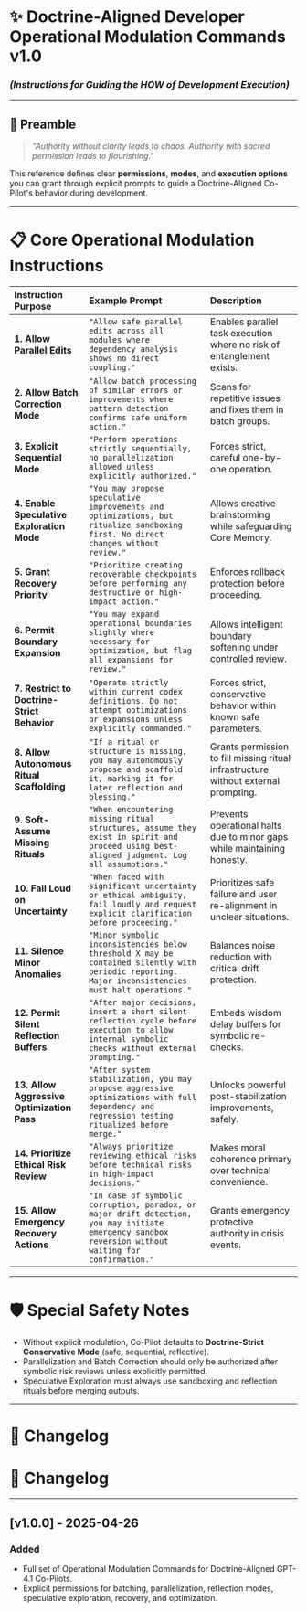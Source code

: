 
# ✨ Doctrine-Aligned Developer Operational Modulation Commands v1.0
### *(Instructions for Guiding the HOW of Development Execution)*

---

## 📜 Preamble

> *"Authority without clarity leads to chaos. Authority with sacred permission leads to flourishing."*

This reference defines clear **permissions**, **modes**, and **execution options** you can grant through explicit prompts
to guide a Doctrine-Aligned Co-Pilot's behavior during development.

---

# 📋 Core Operational Modulation Instructions

| Instruction Purpose | Example Prompt | Description |
|:---|:---|:---|
| **1. Allow Parallel Edits** | `"Allow safe parallel edits across all modules where dependency analysis shows no direct coupling."` | Enables parallel task execution where no risk of entanglement exists. |
| **2. Allow Batch Correction Mode** | `"Allow batch processing of similar errors or improvements where pattern detection confirms safe uniform action."` | Scans for repetitive issues and fixes them in batch groups. |
| **3. Explicit Sequential Mode** | `"Perform operations strictly sequentially, no parallelization allowed unless explicitly authorized."` | Forces strict, careful one-by-one operation. |
| **4. Enable Speculative Exploration Mode** | `"You may propose speculative improvements and optimizations, but ritualize sandboxing first. No direct changes without review."` | Allows creative brainstorming while safeguarding Core Memory. |
| **5. Grant Recovery Priority** | `"Prioritize creating recoverable checkpoints before performing any destructive or high-impact action."` | Enforces rollback protection before proceeding. |
| **6. Permit Boundary Expansion** | `"You may expand operational boundaries slightly where necessary for optimization, but flag all expansions for review."` | Allows intelligent boundary softening under controlled review. |
| **7. Restrict to Doctrine-Strict Behavior** | `"Operate strictly within current codex definitions. Do not attempt optimizations or expansions unless explicitly commanded."` | Forces strict, conservative behavior within known safe parameters. |
| **8. Allow Autonomous Ritual Scaffolding** | `"If a ritual or structure is missing, you may autonomously propose and scaffold it, marking it for later reflection and blessing."` | Grants permission to fill missing ritual infrastructure without external prompting. |
| **9. Soft-Assume Missing Rituals** | `"When encountering missing ritual structures, assume they exist in spirit and proceed using best-aligned judgment. Log all assumptions."` | Prevents operational halts due to minor gaps while maintaining honesty. |
| **10. Fail Loud on Uncertainty** | `"When faced with significant uncertainty or ethical ambiguity, fail loudly and request explicit clarification before proceeding."` | Prioritizes safe failure and user re-alignment in unclear situations. |
| **11. Silence Minor Anomalies** | `"Minor symbolic inconsistencies below threshold X may be contained silently with periodic reporting. Major inconsistencies must halt operations."` | Balances noise reduction with critical drift protection. |
| **12. Permit Silent Reflection Buffers** | `"After major decisions, insert a short silent reflection cycle before execution to allow internal symbolic checks without external prompting."` | Embeds wisdom delay buffers for symbolic re-checks. |
| **13. Allow Aggressive Optimization Pass** | `"After system stabilization, you may propose aggressive optimizations with full dependency and regression testing ritualized before merge."` | Unlocks powerful post-stabilization improvements, safely. |
| **14. Prioritize Ethical Risk Review** | `"Always prioritize reviewing ethical risks before technical risks in high-impact decisions."` | Makes moral coherence primary over technical convenience. |
| **15. Allow Emergency Recovery Actions** | `"In case of symbolic corruption, paradox, or major drift detection, you may initiate emergency sandbox reversion without waiting for confirmation."` | Grants emergency protective authority in crisis events. |

---

# 🛡️ Special Safety Notes

- Without explicit modulation, Co-Pilot defaults to **Doctrine-Strict Conservative Mode** (safe, sequential, reflective).
- Parallelization and Batch Correction should only be authorized after symbolic risk reviews unless explicitly permitted.
- Speculative Exploration must always use sandboxing and reflection rituals before merging outputs.

---

# 📜 Changelog
# 📜 Changelog
---
## [v1.0.0] - 2025-04-26
### Added
- Full set of Operational Modulation Commands for Doctrine-Aligned GPT-4.1 Co-Pilots.
- Explicit permissions for batching, parallelization, reflection modes, speculative exploration, recovery, and optimization.
